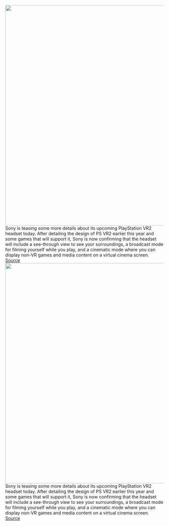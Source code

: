 <img src='https://cdn.vox-cdn.com/thumbor/bKTmFAak2xorRMuxaWaH0Ve5cTk=/0x0:3124x1740/1200x800/filters:focal(1313x621:1811x1119)/cdn.vox-cdn.com/uploads/chorus_image/image/71174168/Screen_Shot_2022_02_22_at_8.05.22_AM.0.png' width='700px' /><br/>
Sony is teasing some more details about its upcoming PlayStation VR2 headset today. After detailing the design of PS VR2 earlier this year and some games that will support it, Sony is now confirming that the headset will include a see-through view to see your surroundings, a broadcast mode for filming yourself while you play, and a cinematic mode where you can display non-VR games and media content on a virtual cinema screen.
<a href='https://www.theverge.com/2022/7/26/23278851/playstation-vr2-see-through-view-broadcast-cinematic-mode-features'> Source <a/><img src='https://cdn.vox-cdn.com/thumbor/bKTmFAak2xorRMuxaWaH0Ve5cTk=/0x0:3124x1740/1200x800/filters:focal(1313x621:1811x1119)/cdn.vox-cdn.com/uploads/chorus_image/image/71174168/Screen_Shot_2022_02_22_at_8.05.22_AM.0.png' width='700px' /><br/>
Sony is teasing some more details about its upcoming PlayStation VR2 headset today. After detailing the design of PS VR2 earlier this year and some games that will support it, Sony is now confirming that the headset will include a see-through view to see your surroundings, a broadcast mode for filming yourself while you play, and a cinematic mode where you can display non-VR games and media content on a virtual cinema screen.
<a href='https://www.theverge.com/2022/7/26/23278851/playstation-vr2-see-through-view-broadcast-cinematic-mode-features'> Source <a/>